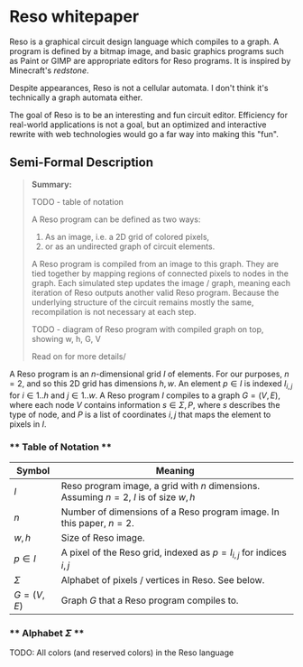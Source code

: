 # Reso whitepaper

Reso is a graphical circuit design language which compiles to a graph. A program is defined by a bitmap image, and basic graphics programs such as Paint or GIMP are appropriate editors for Reso programs. It is inspired by Minecraft's *redstone*.

Despite appearances, Reso is not a cellular automata. I don't think it's technically a graph automata either.

The goal of Reso is to be an interesting and fun circuit editor. Efficiency for real-world applications is not a goal, but an optimized and interactive rewrite with web technologies would go a far way into making this "fun".

## Semi-Formal Description

> **Summary:** 
> 
> TODO - table of notation
> 
> A Reso program can be defined as two ways:
>
> 1. As an image, i.e. a 2D grid of colored pixels,
> 2. or as an undirected graph of circuit elements.
>
> A Reso program is compiled from an image to this graph. They are tied together by mapping regions of connected pixels to nodes in the graph. Each simulated step updates the image / graph, meaning each iteration of Reso outputs another valid Reso program. Because the underlying structure of the circuit remains mostly the same, recompilation is not necessary at each step.
>
>
>TODO - diagram of Reso program with compiled graph on top, showing w, h, G, V
>
>Read on for more details/

A Reso program is an $n$-dimensional grid $I$ of elements. For our purposes, $n = 2$, and so this 2D grid has dimensions $h, w$. An element $p \in I$ is indexed $I_{i,j}$ for $i \in 1..h$ and $j \in 1..w$. A Reso program $I$ compiles to a graph $G = (V,E)$, where each node $V$ contains information $s \in \Sigma, P$, where $s$ describes the type of node, and $P$ is a list of coordinates $i, j$ that maps the  element to pixels in $I$.


### ** Table of Notation **

| Symbol | Meaning |
|-|-
| $I$    | Reso program image, a grid with $n$ dimensions. Assuming $n = 2$, $I$ is of size $w, h$
| $n$    | Number of dimensions of a Reso program image. In this paper, $n = 2$.
| $w, h$ | Size of Reso image.
| $p \in I$    | A pixel of the Reso grid, indexed as $p = I_{i, j}$ for indices $i, j$
| $\Sigma$     | Alphabet of pixels / vertices in Reso. See below.
| $G = (V, E)$ | Graph $G$ that a Reso program compiles to.

### ** Alphabet $\Sigma$ **

TODO: All colors (and reserved colors) in the Reso language

